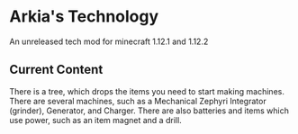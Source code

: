 # Arkia's Technology

An unreleased tech mod for minecraft 1.12.1 and 1.12.2

## Current Content

There is a tree, which drops the items you need to start making machines. There are several machines, such as a Mechanical Zephyri Integrator (grinder), Generator, and Charger. There are also batteries and items which use power, such as an item magnet and a drill.
